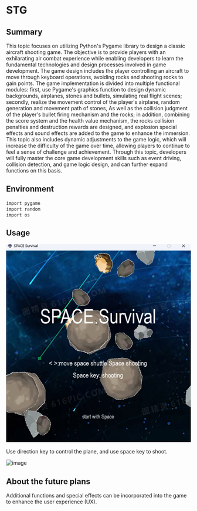 # STG
## Summary
This topic focuses on utilizing Python's Pygame library to design a classic aircraft shooting game. The objective is to provide players with an exhilarating air combat experience while enabling developers to learn the fundamental technologies and design processes involved in game development. The game design includes the player controlling an aircraft to move through keyboard operations, avoiding rocks and shooting rocks to gain points. The game implementation is divided into multiple functional modules: first, use Pygame's graphics function to design dynamic backgrounds, airplanes, stones and bullets, simulating real flight scenes; secondly, realize the movement control of the player's airplane, random generation and movement path of stones, As well as the collision judgment of the player's bullet firing mechanism and the rocks; in addition, combining the score system and the health value mechanism, the rocks collision penalties and destruction rewards are designed, and explosion special effects and sound effects are added to the game to enhance the immersion. This topic also includes dynamic adjustments to the game logic, which will increase the difficulty of the game over time, allowing players to continue to feel a sense of challenge and achievement. Through this topic, developers will fully master the core game development skills such as event driving, collision detection, and game logic design, and can further expand functions on this basis.
## Environment
    import pygame
    import random
    import os
## Usage
![image](https://github.com/DennisHsu716/STG.github.io/blob/main/img/1.png)


Use direction key to control the plane, and use space key to shoot.

![image](https://github.com/DennisHsu716/STG.github.io/blob/main/img/1.gif)

## About the future plans
Additional functions and special effects can be incorporated into the game to enhance the user experience (UX).
